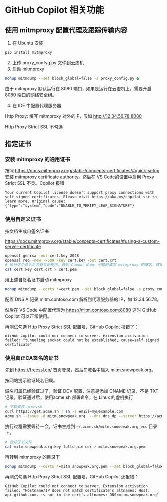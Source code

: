 # GitHub Copilot 相关功能

## 使用 mitmproxy 配置代理及跟踪传输内容
1. 在 Ubuntu 安装
```bash
pip install mitmproxy
```
2. 上传 proxy_confyg.py 文件到云虚机
3. 启动 mitmproxy
```bash
nohup mitmdump --set block_global=false -s proxy_config.py &
```
由于 mitmproxy 默认运行在 8080 端口，如果是运行在云虚机上，需要开启 8080 端口的网络安全组。

4. 在 IDE 中配置代理服务器

Http Proxy: 填写 mitmproxy 对外的IP，形如 http://12.34.56.78:8080

Http Proxy Strict SSL 不勾选


## 指定证书
### 安装 mitmproxy 的通用证书

按照 https://docs.mitmproxy.org/stable/concepts-certificates/#quick-setup 
安装 mitmproxy certificate authority。然后在 VS Code的设置中启用 Proxy Strict SSL 不灵。Copilot 报错
```
Your current Copilot license doesn't support proxy connections with self-signed certificates. Please visit https://aka.ms/copilot-ssc to learn more. Original cause: {"type":"system","code":"UNABLE_TO_VERIFY_LEAF_SIGNATURE"}
```

### 使用自定义证书

按文档生成自签名证书

https://docs.mitmproxy.org/stable/concepts-certificates/#using-a-custom-server-certificate

```bash
openssl genrsa -out cert.key 2048
openssl req -new -x509 -key cert.key -out cert.crt
# 执行这个命令后会有互动提示，遇到 Common Name 问题时填写 mitmproxy 的域名，建议使用通配符, 如 *.google.com)
cat cert.key cert.crt > cert.pem

```

用上述自签名证书启动 mitmproxy

```bash
nohup mitmdump --certs *=cert.pem --set block_global=false -s proxy_config.py &
```
配置 DNS A 记录
mitm.contoso.com 解析到代理服务器的 IP，如 12.34.56.78。

然后在 VS Code 中配置代理为 https://mitm.contoso.com:8080
这时 GitHub Copilot 可以正常使用。

再测试勾选 Http Proxy Strict SSL 配置项，GitHub Copilot 报错了：

```
GitHub Copilot could not connect to server. Extension activation failed: "tunneling socket could not be established, cause=self signed certificate"
```

### 使用真正CA签名的证书
先到 https://freessl.cn/ 首页登录，然后在域名中输入 mitm.snowpeak.org。

按网站提示验证域名归属。

域名归属已经验证过了，验证 DCV 配置，注意是添加 CNAME 记录，不是 TXT 记录，验证通过后，使用acme.sh 部署命令，在 Linux 的虚机执行
```bash
# 下载安装 acme.sh
curl https://get.acme.sh | sh -s email=my@example.com
acme.sh --issue -d mitm.snowpeak.org  --dns dns_dp --server https://acme.freessl.cn/v2/DV90/directory/c1uqpy1mo6y5tg15u5q3
```

执行过程需要等待一会，证书生成到 `~/.acme.sh/mitm.snowpeak.org_ecc` 目录下。
```bash
# 合并证书文件
cat mitm.snowpeak.org.key fullchain.cer > mitm.snowpeak.org.pem
```
再转到 mitmproxy 的目录下
```bash
nohup mitmdump --certs *=mitm.snowpeak.org.pem --set block_global=false -s proxy_config.py &
```

再测试勾选 Http Proxy Strict SSL 配置项，GitHub Copilot 还报错：
```
GitHub Copilot could not connect to server. Extension activation failed: "Hostname/IP does not match certificate's altnames: Host: api.github.com. is not in the cert's altnames: DNS:mitm.snowpeak.org"
```

